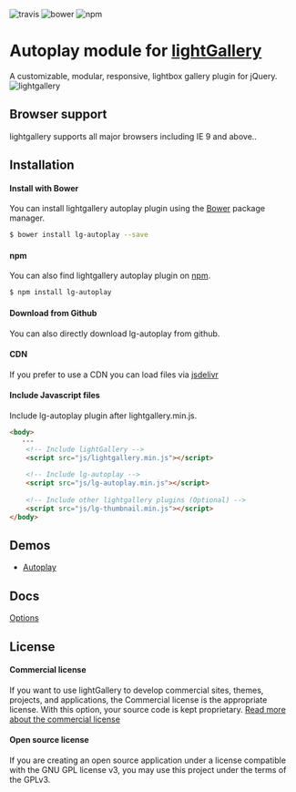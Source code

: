 ![travis](https://travis-ci.org/sachinchoolur/lg-autoplay.svg?branch=master)
![bower](https://img.shields.io/bower/v/lg-autoplay.svg)
![npm](https://img.shields.io/npm/v/lg-autoplay.svg)

# Autoplay module for [lightGallery](http://sachinchoolur.github.io/lightGallery/)
A customizable, modular, responsive, lightbox gallery plugin for jQuery.
![lightgallery](https://raw.githubusercontent.com/sachinchoolur/lightGallery/master/lib/lg.png)
 
Browser support
---
lightgallery supports all major browsers including IE 9 and above..


Installation
---
#### Install with Bower

You can install lightgallery autoplay plugin using the [Bower](http://bower.io) package manager.

```sh
$ bower install lg-autoplay --save
```

#### npm

You can also find lightgallery autoplay plugin on [npm](http://npmjs.org).

```sh
$ npm install lg-autoplay
```
#### Download from Github

You can also directly download lg-autoplay from github.

#### CDN
If you prefer to use a CDN you can load files via [jsdelivr](https://www.jsdelivr.com/projects/lg-autoplay)

#### Include Javascript files
Include lg-autoplay plugin after lightgallery.min.js.
``` html
<body>
   ---
    <!-- Include lightGallery -->
    <script src="js/lightgallery.min.js"></script>
    
    <!-- Include lg-autoplay -->
    <script src="js/lg-autoplay.min.js"></script>
    
    <!-- Include other lightgallery plugins (Optional) -->
    <script src="js/lg-thumbnail.min.js"></script>
</body>  
```

Demos 
----
  * [Autoplay](http://sachinchoolur.github.io/lightGallery)
  
Docs
-----
[Options](http://sachinchoolur.github.io/lightGallery/docs/api.html#lg-autoplay)

License
---

#### Commercial license
If you want to use lightGallery to develop commercial sites, themes, projects, and applications, the Commercial license is the appropriate license. With this option, your source code is kept proprietary.  [Read more about the commercial license](http://sachinchoolur.github.io/lightGallery/docs/license.html)

#### Open source license

If you are creating an open source application under a license compatible with the GNU GPL license v3, you may use this project under the terms of the GPLv3.
